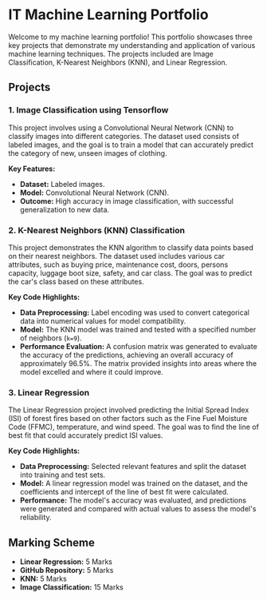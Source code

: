 # IT Machine Learning Portfolio

Welcome to my machine learning portfolio! This portfolio showcases three key projects that demonstrate my understanding and application of various machine learning techniques. The projects included are Image Classification, K-Nearest Neighbors (KNN), and Linear Regression.

## Projects

### 1. Image Classification using Tensorflow
This project involves using a Convolutional Neural Network (CNN) to classify images into different categories. The dataset used consists of labeled images, and the goal is to train a model that can accurately predict the category of new, unseen images of clothing.

**Key Features:**
- **Dataset:** Labeled images.
- **Model:** Convolutional Neural Network (CNN).
- **Outcome:** High accuracy in image classification, with successful generalization to new data.

### 2. K-Nearest Neighbors (KNN) Classification
This project demonstrates the KNN algorithm to classify data points based on their nearest neighbors. The dataset used includes various car attributes, such as buying price, maintenance cost, doors, persons capacity, luggage boot size, safety, and car class. The goal was to predict the car's class based on these attributes.

**Key Code Highlights:**
- **Data Preprocessing:** Label encoding was used to convert categorical data into numerical values for model compatibility.
- **Model:** The KNN model was trained and tested with a specified number of neighbors (`k=9`).
- **Performance Evaluation:** A confusion matrix was generated to evaluate the accuracy of the predictions, achieving an overall accuracy of approximately 96.5%. The matrix provided insights into areas where the model excelled and where it could improve.

### 3. Linear Regression
The Linear Regression project involved predicting the Initial Spread Index (ISI) of forest fires based on other factors such as the Fine Fuel Moisture Code (FFMC), temperature, and wind speed. The goal was to find the line of best fit that could accurately predict ISI values.

**Key Code Highlights:**
- **Data Preprocessing:** Selected relevant features and split the dataset into training and test sets.
- **Model:** A linear regression model was trained on the dataset, and the coefficients and intercept of the line of best fit were calculated.
- **Performance:** The model's accuracy was evaluated, and predictions were generated and compared with actual values to assess the model's reliability.

## Marking Scheme

- **Linear Regression:** 5 Marks
- **GitHub Repository:** 5 Marks
- **KNN:** 5 Marks
- **Image Classification:** 15 Marks
